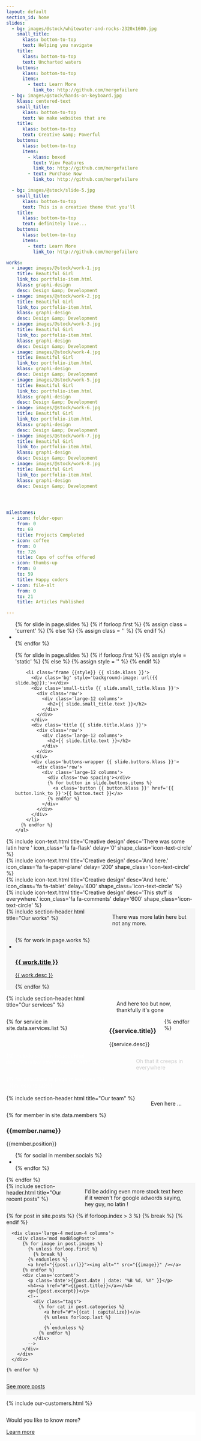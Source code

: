 ```yaml
---
layout: default
section_id: home
slides:
  - bg: images/@stock/whitewater-and-rocks-2320x1600.jpg
    small_title:
      klass: bottom-to-top
      text: Helping you navigate
    title:
      klass: bottom-to-top
      text: Uncharted waters
    buttons:
      klass: bottom-to-top
      items:
        - text: Learn More
          link_to: http://github.com/mergefailure
  - bg: images/@stock/hands-on-keyboard.jpg
    klass: centered-text
    small_title:
      klass: bottom-to-top
      text: We make websites that are
    title:
      klass: bottom-to-top
      text: Creative &amp; Powerful
    buttons:
      klass: bottom-to-top
      items:
        - klass: boxed
          text: View Features
          link_to: http://github.com/mergefailure
        - text: Purchase Now
          link_to: http://github.com/mergefailure

  - bg: images/@stock/slide-5.jpg
    small_title:
      klass: bottom-to-top
      text: This is a creative theme that you'll
    title:
      klass: bottom-to-top
      text: definitely love...
    buttons:
      klass: bottom-to-top
      items:
        - text: Learn More
          link_to: http://github.com/mergefailure

works:
  - image: images/@stock/work-1.jpg
    title: Beautiful Girl
    link_to: portfolio-item.html
    klass: graphi-design
    desc: Design &amp; Development
  - image: images/@stock/work-2.jpg
    title: Beautiful Girl
    link_to: portfolio-item.html
    klass: graphi-design
    desc: Design &amp; Development
  - image: images/@stock/work-3.jpg
    title: Beautiful Girl
    link_to: portfolio-item.html
    klass: graphi-design
    desc: Design &amp; Development
  - image: images/@stock/work-4.jpg
    title: Beautiful Girl
    link_to: portfolio-item.html
    klass: graphi-design
    desc: Design &amp; Development
  - image: images/@stock/work-5.jpg
    title: Beautiful Girl
    link_to: portfolio-item.html
    klass: graphi-design
    desc: Design &amp; Development
  - image: images/@stock/work-6.jpg
    title: Beautiful Girl
    link_to: portfolio-item.html
    klass: graphi-design
    desc: Design &amp; Development
  - image: images/@stock/work-7.jpg
    title: Beautiful Girl
    link_to: portfolio-item.html
    klass: graphi-design
    desc: Design &amp; Development
  - image: images/@stock/work-8.jpg
    title: Beautiful Girl
    link_to: portfolio-item.html
    klass: graphi-design
    desc: Design &amp; Development




milestones:
  - icon: folder-open
    from: 0
    to: 69
    title: Projects Completed
  - icon: coffee
    from: 0
    to: 726
    title: Cups of coffee offered
  - icon: thumbs-up
    from: 0
    to: 59
    title: Happy coders
  - icon: file-alt
    from: 0
    to: 21
    title: Articles Published

---
```



<div class='mod modDefaultSlider'>
  <div class='sequence' data-autostop='on' data-timeout='0'>
    <a class='sequence-prev' href='javascript:void(0);'>
      <span></span>
    </a>
    <a class='sequence-next' href='javascript:void(0);'>
      <span></span>
    </a>
    <ul class='sequence-pagination'>
      {% for slide in page.slides %}
        {% if forloop.first %}
          {% assign class = 'current' %}
        {% else %}
          {% assign class = '' %}
        {% endif %}
        <li class="{{class}}"></li>
      {% endfor %}
    </ul>
    <ul class='sequence-canvas'>
      {% for slide in page.slides %}
        {% if forloop.first %}
          {% assign style = 'static' %}
        {% else %}
          {% assign style = '' %}
        {% endif %}

        <li class='frame {{style}} {{ slide.klass }}'>
          <div class='bg' style='background-image: url({{ slide.bg}});'></div>
          <div class='small-title {{ slide.small_title.klass }}'>
            <div class='row'>
              <div class='large-12 columns'>
                <h2>{{ slide.small_title.text }}</h2>
              </div>
            </div>
          </div>
          <div class='title {{ slide.title.klass }}'>
            <div class='row'>
              <div class='large-12 columns'>
                <h2>{{ slide.title.text }}</h2>
              </div>
            </div>
          </div>
          <div class='buttons-wrapper {{ slide.buttons.klass }}'>
            <div class='row'>
              <div class='large-12 columns'>
                <div class='two spacing'></div>
                {% for button in slide.buttons.items %}
                  <a class='button {{ button.klass }}' href='{{ button.link_to }}'>{{ button.text }}</a>
                {% endfor %}
              </div>
            </div>
          </div>
        </li>
      {% endfor %}
    </ul>
  </div>
</div>

<div class="four spacing"></div>

<div class="row">
  <div class="medium-3 large-3 columns">
    {% include icon-text.html title='Creative design' desc='There was some latin here ' icon_class='fa fa-flask' delay='0' shape_class='icon-text-circle' %}
  </div>
  <div class="medium-3 large-3 columns">
    {% include icon-text.html title='Creative design' desc='And here.' icon_class='fa fa-paper-plane' delay='200' shape_class='icon-text-circle' %}
  </div>
  <div class="medium-3 large-3 columns">
    {% include icon-text.html title='Creative design' desc='And here.' icon_class='fa fa-tablet' delay='400' shape_class='icon-text-circle' %}
  </div>
  <div class="medium-3 large-3 columns">
    {% include icon-text.html title='Creative design' desc='This stuff is everywhere.' icon_class='fa fa-comments' delay='600' shape_class='icon-text-circle' %}
  </div>
</div>

<div class="spacing"></div>

<div class="full" style="background: #f5f5f5;">
  <div class="row">
    <div class="large-12 columns">
      {% include section-header.html title="Our works" %}
      <div class="spacing"></div>
      <p>
        There was more latin here but not any more.
      </p>
      <div class="three spacing"></div>
    </div>
  </div>

  <div class="mod modGallery">
    <ul class="gallery small-block-grid-2 medium-block-grid-3 large-block-grid-4">
      {% for work in page.works %}
        <li class="{{ work.klass }}">
          <a href='{{ work.link_to }}'>
            <img alt="" src="{{ work.image }}" />
            <div class='overlay'>
              <div class='thumb-info'>
                <h3>{{ work.title }}</h3>
                <p>{{ work.desc }}</p>
              </div>
            </div>
          </a>
        </li>
      {% endfor %}
    </ul>
  </div>
</div>


<div class='full'>
  <div class='row'>
    <div class='large-12 columns'>
      {% include section-header.html title="Our services" %}
      <div class='spacing'></div>
      <p>
        And here too but now, thankfully it's gone 
      </p>
      <div class='three spacing'></div>
    </div>
  </div>
  <div class='row'>
    <div class='medium-6 columns'>
      <img class="fadeinleft" alt="" src="images/@stock/responsive.png" />
      <div class='three spacing'></div>
    </div>
    <div class='medium-6 columns'>
      {% for service in site.data.services.list %}
        <div class='fadein mod modIconText' data-delay='{{ 300 | times:forloop.index0 }}'>
          <div class='icon-text-simple'>
            <i class='fa fa-{{service.icon}}'></i>
            <h3>{{service.title}}</h3>
            <p>{{service.desc}}</p>
          </div>
          <div class='two spacing'></div>
        </div>
      {% endfor %}
    </div>
  </div>
  <div class='spacing'></div>
</div>


<div class='full parallax' style='background-image: url(images/@stock/milestone-bg.jpg); color: #fff;'>
  <div class='row'>
    <div class='large-12 columns'>
      {% include section-header.html title="Parallax effect" color="#fff" %}
      <div class='spacing'></div>
      <p class='centered-text' style='color: #ccc;'>
        Oh that it creeps in everywhere
      </p>
      <div class='two spacing'></div>
    </div>
  </div>
  <div class='row'>
    {% for milestone in page.milestones %}
      <div class='medium-3 large-3 columns'>
        <div class='mod modMilestone'>
          <i class='fa fa-{{milestone.icon}}'></i>
          <strong data-from='{{milestone.from}}' data-to='{{milestone.to}}'>&nbsp;</strong>
          <span>{{milestone.title}}</span>
          <div class='four spacing'></div>
        </div>
      </div>
    {% endfor %}
  </div>
  <div class='two spacing'></div>
</div>

<div class='full'>
  <div class='row'>
    <div class='large-12 columns'>
      {% include section-header.html title="Our team" %}
      <div class='spacing'></div>
      <p>
      Even here ... 
	</p>
      <div class='two spacing'></div>
    </div>
  </div>
  <div class='row'>
    {% for member in site.data.members %}
      <div class='small-6 medium-3 large-3 columns'>
        <div class='mod modTeamMember'>
          <div class='member'>
            <img class="avatar" alt="" src="{{ member.avatar }}" />
            <div class='overlay'>
              <div class='intro'>
                <h3>{{member.name}}</h3>
                <p>{{member.position}}</p>
                <ul class='socials'>
                  {% for social in member.socials %}
                    <li>
                      <a href='{{social.link}}'>
                        <i class='fab fa-{{social.icon}}'></i>
                      </a>
                    </li>
                  {% endfor %}
                </ul>
              </div>
            </div>
          </div>
          <div class='two spacing'></div>
        </div>
      </div>
    {% endfor %}
  </div>
</div>

<div class='full' style='background: #f5f5f5'>
  <div class='row'>
    <div class='large-12 columns'>
      {% include section-header.html title="Our recent posts" %}
      <div class='spacing'></div>
      <p>
        I'd be adding even more stock text here if it weren't for google adwords saying, hey guy, no latin !
      </p>
      <div class='two spacing'></div>
    </div>
  </div>

  <div class='row'>
    {% for post in site.posts %}
      {% if forloop.index > 3 %}
        {% break %}
      {% endif %}

      <div class='large-4 medium-4 columns'>
        <div class='mod modBlogPost'>
          {% for image in post.images %}
            {% unless forloop.first %}
              {% break %}
            {% endunless %}
            <a href="{{post.url}}"><img alt="" src="{{image}}" /></a>
          {% endfor %}
          <div class='content'>
            <p class='date'>{{post.date | date: "%B %d, %Y" }}</p>
            <h4><a href="#">{{post.title}}</a></h4>
            <p>{{post.excerpt}}</p>
            <!--
              <div class="tags">
                {% for cat in post.categories %}
                  <a href="#">{{cat | capitalize}}</a>
                  {% unless forloop.last %}
                    ,
                  {% endunless %}
                {% endfor %}
              </div>
            -->
          </div>
        </div>
      </div>

    {% endfor %}

  </div>


  <div class='two spacing'></div>
  <div class='row'>
    <div class='large-12 columns'>
      <p class='centered-text'>
        <a class='button' href='blog.html'>See more posts</a>
      </p>
    </div>
  </div>
  <div class='two spacing'></div>

</div>


{% include our-customers.html %}


<div class='full no-padding' style='background: #fff'>
  <div class='two spacing'></div>
  <div class='mod modCallToAction'>
    <div class='row'>
      <div class='medium-9 large-9 columns'>
        <p>Would you like to know more?</p>
      </div>
      <div class='medium-3 large-3 columns'>
        <a class='button' href='http://github.com/mergefailure'>Learn more</a>
      </div>
    </div>
  </div>
  <div class='spacing'></div>
</div>
